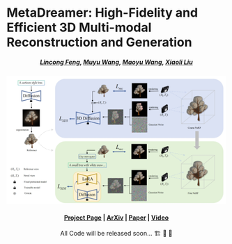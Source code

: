 

# MetaDreamer: High-Fidelity and Efficient 3D Multi-modal Reconstruction and Generation

#####  <p align="center"> [Lincong Feng](https://wyysf-98.github.io/), [Muyu Wang](https://aruichen.github.io/), [Maoyu Wang](https://xuelin-chen.github.io/), [Xiaoli Liu](https://ece.hkust.edu.hk/pingtan)</p>

<p align="center">
  <img src="https://github.com/fenglincong/fenglincong/blob/main/pipeline.png"/>
</p>

#### <p align="center">[Project Page](https://fenglincong.github.io/) | [ArXiv](https://arxiv.org/abs/2310.02596) | [Paper]() | [Video]()</p>

<p align="center"> All Code will be released soon... 🏗️ 🚧 🔨</p>

